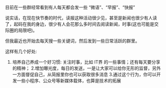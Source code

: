 目前在一些群经常看到有人每天都会发一些 “微语”、“早报”、“快报”

说实话，在现在快节奏的时代，读报这种活动很少见，甚至是新闻也很少有人读了，起码在我的身边，很少有人会花那么多时间去阅读新闻，时事(这也可能是交际圈的局限吧)。

但我最近也开始去每天搜一些关键词，然后发到一些日常活跃的群里。

这样有几个好处:
1. 培养自己养成一个好习惯: 关注时事，比如 IT界 的一些事情；还有每天要分享的精神；
2.增加曝光度，每日的发送，一是让大家可以给你无形的监督，另外一方面督促自己，从简报里你也可以获取很多消息
3.通过这个行为，你可以开发一些小程序、公众号等新媒体载体，也算是技术的拓展

